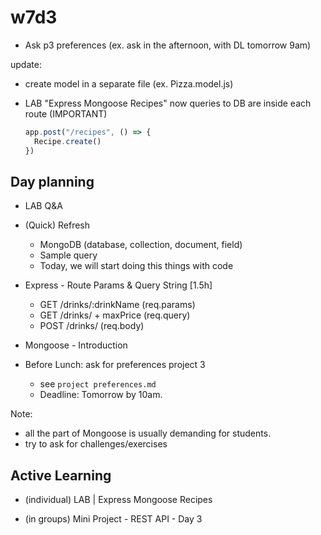 

# w7d3


- Ask p3 preferences (ex. ask in the afternoon, with DL tomorrow 9am)


update:
- create model in a separate file (ex. Pizza.model.js)
- LAB "Express Mongoose Recipes" now queries to DB are inside each route (IMPORTANT)

  ```js
  app.post("/recipes", () => {
    Recipe.create()
  })
  ```




## Day planning



<!--


Demo: continue on ironRestaurant / create new app as in students portal ?
- if we follow students portal (books)
  - it's easier for them the "research" part
  - it also helps if we do a quick refresh on relationships w7d4
- if I use restaurant, it's an additional example BUT the code from w7d1 is res.send and res.sendFile



Notes: 
- create a separate file to practice mongoose methods ("mongoose-playground.js")
- use just res.json + test with Postman
- contents in the students portal for req.params and req.query are completely new (no DB yet)
  - form: instead of form, use Postman ??


- DATA MODELS: the part of data models can also be explained based on this project, eg:
  - Product model & Reviews as nested document
  - Product model & Seller model

-->


- LAB Q&A 

- (Quick) Refresh
  - MongoDB (database, collection, document, field)
  - Sample query
  - Today, we will start doing this things with code

- Express - Route Params & Query String [1.5h]
  - GET /drinks/:drinkName (req.params)
  - GET /drinks/ + maxPrice (req.query)
  - POST /drinks/ (req.body)

- Mongoose - Introduction

- Before Lunch: ask for preferences project 3
  - see `project preferences.md`
  - Deadline: Tomorrow by 10am.



Note: 
- all the part of Mongoose is usually demanding for students.
- try to ask for challenges/exercises 



## Active Learning

- (individual) LAB | Express Mongoose Recipes
  
- (in groups) Mini Project - REST API - Day 3



<!-- 

@todo: create RECORDING "Auth: intro and hash algorithms" (w7d5)

-->